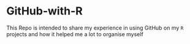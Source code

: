 # GitHub-with-R

This Repo is intended to share my experience in using GitHub on my `R` projects and how it helped me a lot to organise myself
